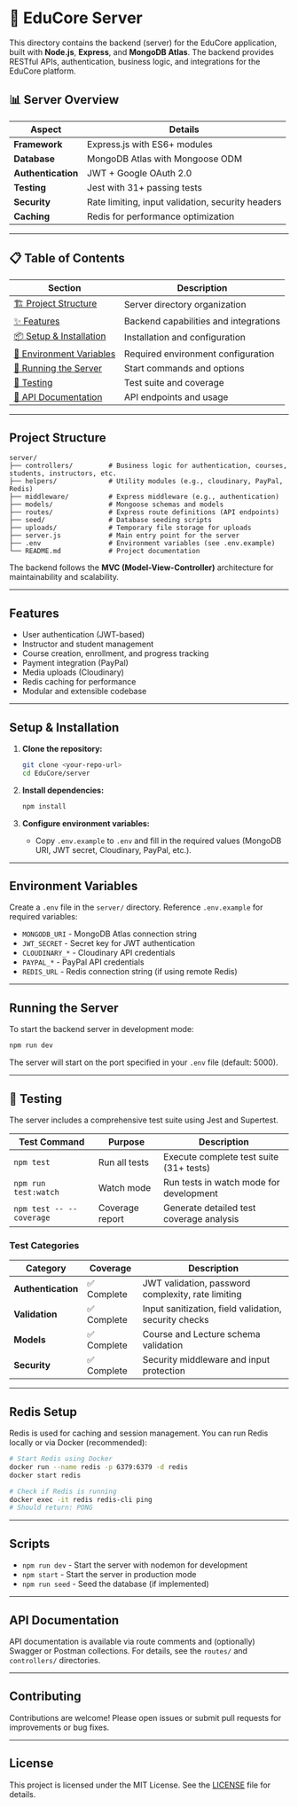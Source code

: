 
# 🚀 EduCore Server

This directory contains the backend (server) for the EduCore application, built with **Node.js**, **Express**, and **MongoDB Atlas**. The backend provides RESTful APIs, authentication, business logic, and integrations for the EduCore platform.

## 📊 Server Overview

| Aspect | Details |
|--------|---------|
| **Framework** | Express.js with ES6+ modules |
| **Database** | MongoDB Atlas with Mongoose ODM |
| **Authentication** | JWT + Google OAuth 2.0 |
| **Testing** | Jest with 31+ passing tests |
| **Security** | Rate limiting, input validation, security headers |
| **Caching** | Redis for performance optimization |

---

## 📋 Table of Contents

| Section | Description |
|---------|-------------|
| [🏗️ Project Structure](#️-project-structure) | Server directory organization |
| [✨ Features](#-features) | Backend capabilities and integrations |
| [📦 Setup & Installation](#-setup--installation) | Installation and configuration |
| [🔧 Environment Variables](#-environment-variables) | Required environment configuration |
| [🚀 Running the Server](#-running-the-server) | Start commands and options |
| [🧪 Testing](#-testing) | Test suite and coverage |
| [📡 API Documentation](#-api-documentation) | API endpoints and usage |

---

## Project Structure

```text
server/
├── controllers/         # Business logic for authentication, courses, students, instructors, etc.
├── helpers/             # Utility modules (e.g., cloudinary, PayPal, Redis)
├── middleware/          # Express middleware (e.g., authentication)
├── models/              # Mongoose schemas and models
├── routes/              # Express route definitions (API endpoints)
├── seed/                # Database seeding scripts
├── uploads/             # Temporary file storage for uploads
├── server.js            # Main entry point for the server
├── .env                 # Environment variables (see .env.example)
└── README.md            # Project documentation
```

The backend follows the **MVC (Model-View-Controller)** architecture for maintainability and scalability.

---

## Features

- User authentication (JWT-based)
- Instructor and student management
- Course creation, enrollment, and progress tracking
- Payment integration (PayPal)
- Media uploads (Cloudinary)
- Redis caching for performance
- Modular and extensible codebase

---

## Setup & Installation

1. **Clone the repository:**
	```bash
	git clone <your-repo-url>
	cd EduCore/server
	```

2. **Install dependencies:**
	```bash
	npm install
	```

3. **Configure environment variables:**
	- Copy `.env.example` to `.env` and fill in the required values (MongoDB URI, JWT secret, Cloudinary, PayPal, etc.).

---

## Environment Variables

Create a `.env` file in the `server/` directory. Reference `.env.example` for required variables:

- `MONGODB_URI` - MongoDB Atlas connection string
- `JWT_SECRET` - Secret key for JWT authentication
- `CLOUDINARY_*` - Cloudinary API credentials
- `PAYPAL_*` - PayPal API credentials
- `REDIS_URL` - Redis connection string (if using remote Redis)

---

## Running the Server

To start the backend server in development mode:

```bash
npm run dev
```

The server will start on the port specified in your `.env` file (default: 5000).

---

## 🧪 Testing

The server includes a comprehensive test suite using Jest and Supertest.

| Test Command | Purpose | Description |
|--------------|---------|-------------|
| `npm test` | Run all tests | Execute complete test suite (31+ tests) |
| `npm run test:watch` | Watch mode | Run tests in watch mode for development |
| `npm test -- --coverage` | Coverage report | Generate detailed test coverage analysis |

### Test Categories

| Category | Coverage | Description |
|----------|----------|-------------|
| **Authentication** | ✅ Complete | JWT validation, password complexity, rate limiting |
| **Validation** | ✅ Complete | Input sanitization, field validation, security checks |
| **Models** | ✅ Complete | Course and Lecture schema validation |
| **Security** | ✅ Complete | Security middleware and input protection |

---

## Redis Setup

Redis is used for caching and session management. You can run Redis locally or via Docker (recommended):

```bash
# Start Redis using Docker
docker run --name redis -p 6379:6379 -d redis
docker start redis

# Check if Redis is running
docker exec -it redis redis-cli ping
# Should return: PONG
```

---

## Scripts

- `npm run dev` - Start the server with nodemon for development
- `npm start` - Start the server in production mode
- `npm run seed` - Seed the database (if implemented)

---

## API Documentation

API documentation is available via route comments and (optionally) Swagger or Postman collections. For details, see the `routes/` and `controllers/` directories.

---

## Contributing

Contributions are welcome! Please open issues or submit pull requests for improvements or bug fixes.

---

## License

This project is licensed under the MIT License. See the [LICENSE](../LICENSE) file for details.
